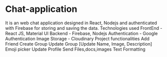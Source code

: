 # Chat-application
It is an web chat application designed in React, Nodejs and authenticated with Firebase for storing and saving the data. 
Technologies used
FrontEnd - React JS, Material UI
Backend - Firebase, Nodejs
Authentication - Google Authentication
Image Storage - Cloudinary
Project functionalities
Add Friend
Create Group
Update Group [Update Name, Image, Description]
Emoji picker
Update Profile
Send Files,docs,images
Text Formatting
